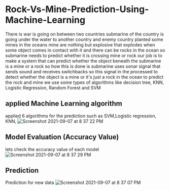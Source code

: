 
# Rock-Vs-Mine-Prediction-Using-Machine-Learning
There is war is going on between two countries submarine of the country is going under the water to another country and enemy country planted some mines in the oceans mine are nothing but explosive that explodes when some object comes in contact with it and there can be rocks in the ocean so submarine needs to predict whether it is crossing mine or  rock our job is to make a system that can predict whether the object beneath the submarine is a mine or a rock so how this is done is submarine uses sonar signal that sends sound and receives switchbacks so this signal in the processed to detect whether the object is a mine or it's just a rock in the ocean to predict the rock and mine we use some types of algorithms like decision tree, KNN, Logistic Regression, Random Forest and SVM 
## applied Machine Learning algorithm
applied 6 algorithms for the prediction such as SVM,Logistic regression, KNN, 
![Screenshot 2021-09-07 at 8 37 22 PM](https://user-images.githubusercontent.com/71332138/132372348-036efc44-f3f1-4eec-80bf-f80de2ad83a6.png)
## Model Evaluation (Accuracy Value)
lets check the accuracy value of each model
![Screenshot 2021-09-07 at 8 37 29 PM](https://user-images.githubusercontent.com/71332138/132372598-13699c2c-3386-462f-84d5-e3f815d0a06f.png)
## Prediction 
Prediction for new data 
![Screenshot 2021-09-07 at 8 37 07 PM](https://user-images.githubusercontent.com/71332138/132372259-89eaba04-604d-4d2e-ad65-77489e9e631b.png)

